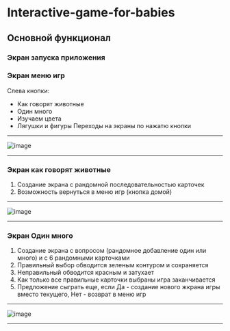 # Interactive-game-for-babies


## Основной функционал
### Экран запуска приложения
### Экран меню игр
Слева кнопки: 
- Как говорят животные
- Один много
- Изучаем цвета
- Лягушки и фигуры
Переходы на экраны по нажатю кнопки
***
![image](https://user-images.githubusercontent.com/21302465/173004710-cac4b436-6558-4739-a635-7784768d09a5.png)
***
### Экран как говорят животные
1. Создание экрана с рандомной последовательностью карточек
2. Возможность вернуться в меню игр (кнопка домой)
***
![image](https://user-images.githubusercontent.com/21302465/173005756-29514305-8f79-4d86-86c7-cb209c6ee531.png)
***
### Экран Один много
1. Создание экрана с вопросом (рандомное добавление один или много) и с 6 рандомными карточками
2. Правильный выбор обводится зеленым контуром и сохраняется
3. Неправильный обводится красным и затухает
4. Как только все правильные карточки выбраны игра заканчивается
5. Предложение сыграть еще, если Да - создание нового жкрана игры вместо текущего, Нет - возврат в меню игр
***
![image](https://user-images.githubusercontent.com/21302465/173007393-61a13a13-bae2-4b6d-988f-e68c5951044e.png)
***



